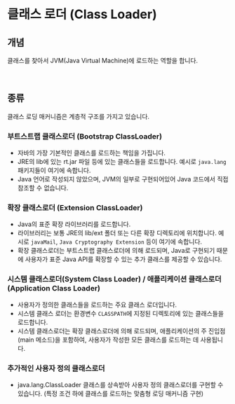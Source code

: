 # 클래스 로더 (Class Loader)

## 개념

클래스를 찾아서 JVM(Java Virtual Machine)에 로드하는 역할을 합니다.

<br>

## 종류

클래스 로딩 매커니즘은 계층적 구조를 가지고 있습니다.

### 부트스트랩 클래스로더 (Bootstrap ClassLoader)

- 자바의 가장 기본적인 클래스를 로드하는 책임을 가집니다.
- JRE의 lib에 있는 rt.jar 파일 등에 있는 클래스들을 로드합니다. 예시로 `java.lang` 패키지들이 여기에 속합니다.
- Java 언어로 작성되지 않았으며, JVM의 일부로 구현되어있어 Java 코드에서 직접 참조할 수 없습니다.

### 확장 클래스로더 (Extension ClassLoader)

- Java의 표준 확장 라이브러리를 로드합니다.
- 라이브러리는 보통 JRE의 lib/ext 폴더 또는 다른 확장 디렉토리에 위치합니다. 예시로 `javaMail`, `Java Cryptography Extension` 등이 여기에 속합니다.
- 확장 클래스로더는 부트스트랩 클래스로더에 의해 로드되며, Java로 구현되기 때문에 사용자가 표준 Java API를 확장할 수 있는 추가 클래스를 제공할 수 있습니다.

### 시스템 클래스로더(System Class Loader) / 애플리케이션 클래스로더(Application Class Loader)

- 사용자가 정의한 클래스들을 로드하는 주요 클래스 로더입니다.
- 시스템 클래스 로더는 환경변수 `CLASSPATH`에 지정된 디렉토리에 있는 클래스들을 로드합니다.
- 시스템 클래스로더는 확장 클래스로더에 의해 로드되며, 애플리케이션의 주 진입점(main 메소드)을 포함하여, 사용자가 작성한 모든 클래스를 로드하는 데 사용됩니다.

### 추가적인 사용자 정의 클래스로더

- java.lang.ClassLoader 클래스를 상속받아 사용자 정의 클래스로더를 구현할 수 있습니다. (특정 조건 하에 클래스를 로드하는 맞춤형 로딩 매커니즘 구현)
